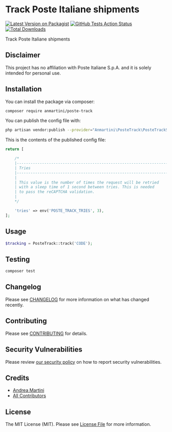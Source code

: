 # Track Poste Italiane shipments

[![Latest Version on Packagist](https://img.shields.io/packagist/v/anmartini/poste-track.svg?style=flat-square)](https://packagist.org/packages/anmartini/poste-track)
[![GitHub Tests Action Status](https://img.shields.io/github/actions/workflow/status/anmartini/poste-track/run-tests.yml?branch=main&style=flat-square&label=tests)](https://github.com/anmartini/poste-track/actions?query=workflow%3ATests+branch%3Amaster)
[![Total Downloads](https://img.shields.io/packagist/dt/anmartini/poste-track.svg?style=flat-square)](https://packagist.org/packages/anmartini/poste-track)

Track Poste Italiane shipments

## Disclaimer

This project has no affiliation with Poste Italiane S.p.A. and it is solely intended for personal use.

## Installation

You can install the package via composer:

```bash
composer require anmartini/poste-track
```

You can publish the config file with:
```bash
php artisan vendor:publish --provider="Anmartini\PosteTrack\PosteTrackServiceProvider" --tag="config"
```

This is the contents of the published config file:

```php
return [

    /*
    |--------------------------------------------------------------------------
    | Tries
    |--------------------------------------------------------------------------
    |
    | This value is the number of times the request will be retried
    | with a sleep time of 1 second between tries. This is needed
    | to pass the reCAPTCHA validation.
    |
    */

    'tries' => env('POSTE_TRACK_TRIES', 3),
];
```

## Usage

```php
$tracking = PosteTrack::track('CODE');
```

## Testing

```bash
composer test
```

## Changelog

Please see [CHANGELOG](CHANGELOG.md) for more information on what has changed recently.

## Contributing

Please see [CONTRIBUTING](.github/CONTRIBUTING.md) for details.

## Security Vulnerabilities

Please review [our security policy](../../security/policy) on how to report security vulnerabilities.

## Credits

- [Andrea Martini](https://github.com/anmartini)
- [All Contributors](../../contributors)

## License

The MIT License (MIT). Please see [License File](LICENSE.md) for more information.
